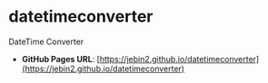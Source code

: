 # datetimeconverter
DateTime Converter
- **GitHub Pages URL**: [https://jebin2.github.io/datetimeconverter](https://jebin2.github.io/datetimeconverter)
